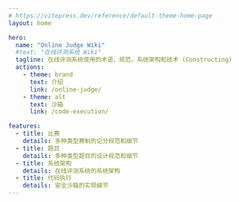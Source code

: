 ```yaml
---
# https://vitepress.dev/reference/default-theme-home-page
layout: home

hero:
  name: "Online Judge Wiki"
  #text: "在线评测系统 Wiki"
  tagline: 在线评测系统使用的术语，规范，系统架构和技术 (Constructing)
  actions:
    - theme: brand
      text: 介绍
      link: /online-judge/
    - theme: alt
      text: 沙箱
      link: /code-execution/

features:
  - title: 比赛
    details: 多种类型赛制的记分规范和细节
  - title: 题目
    details: 多种类型题目的设计规范和细节
  - title: 系统架构
    details: 在线评测系统的系统架构
  - title: 代码执行
    details: 安全沙箱的实现细节
---
```


